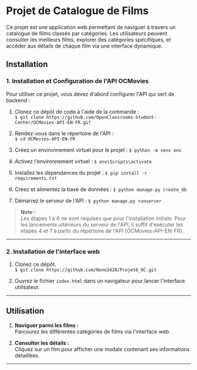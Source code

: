 # Projet de Catalogue de Films

Ce projet est une application web permettant de naviguer à travers un catalogue de films classés par catégories. Les utilisateurs peuvent consulter les meilleurs films, explorer des catégories spécifiques, et accéder aux détails de chaque film via une interface dynamique.

## Installation

### 1. Installation et Configuration de l'API OCMovies

Pour utiliser ce projet, vous devez d'abord configurer l'API qui sert de backend :

1. Clonez ce dépôt de code à l'aide de la commande :  
   `$ git clone https://github.com/OpenClassrooms-Student-Center/OCMovies-API-EN-FR.git`  

2. Rendez-vous dans le répertoire de l'API :  
   `$ cd OCMovies-API-EN-FR`

3. Créez un environnement virtuel pour le projet :
     `$ python -m venv env`

4. Activez l'environnement virtuel :
     `$ env\Scripts\activate`

5. Installez les dépendances du projet :
   `$ pip install -r requirements.txt`

6. Créez et alimentez la base de données :
   `$ python manage.py create_db`

7. Démarrez le serveur de l'API :
   `$ python manage.py runserver`

> **Note :**  
> Les étapes 1 à 6 ne sont requises que pour l'installation initiale. Pour les lancements ultérieurs du serveur de l'API, il suffit d'exécuter les étapes 4 et 7 à partir du répertoire de l'API (OCMovies-API-EN-FR).

---

### 2. Installation de l'interface web

1. Clonez ce dépôt.    
   `$ git clone https://github.com/Nono3428/Projet6_OC.git`  

2. Ouvrez le fichier `index.html` dans un navigateur pour lancer l'interface utilisateur.  

---

## Utilisation

1. **Naviguer parmi les films :**  
   Parcourez les différentes catégories de films via l'interface web.  

2. **Consulter les détails :**  
   Cliquez sur un film pour afficher une modale contenant ses informations détaillées.  

---